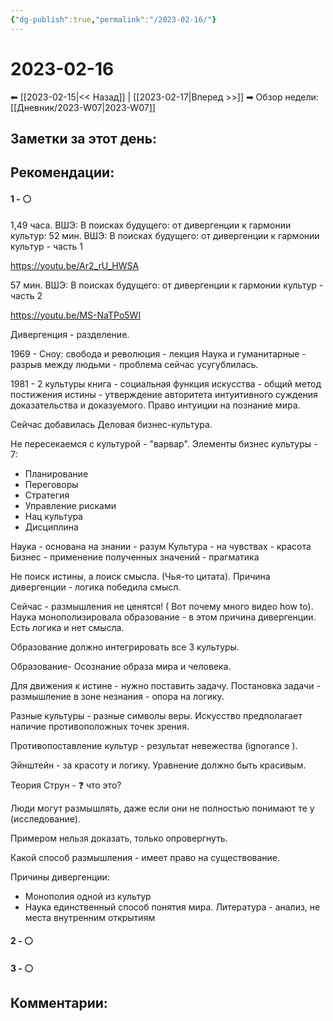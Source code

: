 ```yaml
---
{"dg-publish":true,"permalink":"/2023-02-16/"}
---
```


# 2023-02-16

⬅  [[2023-02-15\|<<  Назад]] | [[2023-02-17\|Вперед >>]]  ➡
Обзор недели: [[Дневник/2023-W07\|2023-W07]]


## Заметки за этот день:



## Рекомендации:

#### 1 - ⚪ 
1,49 часа. ВШЭ: В поисках будущего: от дивергенции к гармонии культур:
52 мин. ВШЭ: В поисках будущего: от дивергенции к гармонии культур - часть 1

https://youtu.be/Ar2_rU_HWSA

57 мин. ВШЭ: В поисках будущего: от дивергенции к гармонии культур - часть 2

https://youtu.be/MS-NaTPo5WI

Дивергенция - разделение.

1969 - Сноу: свобода и революция - лекция
Наука и гуманитарные - разрыв между людьми - проблема сейчас усугублилась.

1981 - 2 культуры книга - социальная функция искусства - общий метод постижения истины - утверждение авторитета интуитивного суждения доказательства и доказуемого.
Право интуиции на познание мира.

Сейчас добавилась Деловая бизнес-культура.

Не пересекаемся с культурой - "варвар".
Элементы бизнес культуры - 7:
- Планирование
- Переговоры
- Стратегия
- Управление рисками 
- Нац культура
- Дисциплина 

Наука - основана на знании - разум
Культура - на чувствах - красота
Бизнес - применение полученных значений - прагматика

Не поиск истины, а поиск смысла. (Чья-то цитата).
Причина дивергенции - логика победила смысл.

Сейчас - размышления не ценятся! ( Вот почему много видео how to).
Наука монополизировала образование - в этом причина дивергенции. Есть логика и нет смысла.

Образование должно интегрировать все 3 культуры.

Образование- Осознание образа мира и человека.

Для движения к истине - нужно поставить задачу.
Постановка задачи - размышление в зоне незнания - опора на логику.

Разные культуры - разные символы веры.
Искусство предполагает наличие противоположных точек зрения.

Противопоставление культур - результат невежества (ignorance ).

Эйнштейн - за красоту и логику. Уравнение должно быть красивым.

Теория Струн - ❓ что это?

Люди могут размышлять, даже если они не полностью понимают те у (исследование).

Примером нельзя доказать, только опровергнуть.

Какой способ размышления - имеет право на существование.

Причины дивергенции:
- Монополия одной из культур
- Наука единственный способ понятия мира.
Литература - анализ, не места внутренним открытиям 




#### 2 - ⚪ 

#### 3 - ⚪ 


## Комментарии:
